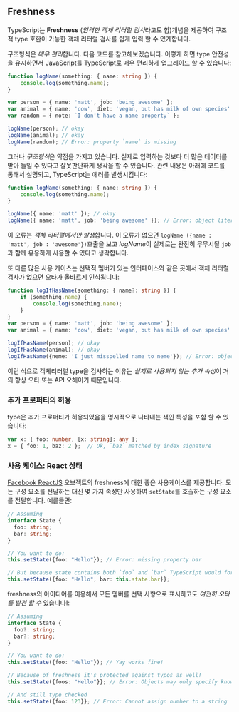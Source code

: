 
## Freshness

TypeScript는 **Freshness** (*엄격한 객체 리터럴 검사*라고도 함)개념을 제공하여 구조적 type 호환이 가능한 객체 리터럴 검사를 쉽게 입력 할 수 있게합니다.

구조형식은 *매우 편리*합니다. 다음 코드를 참고해보겠습니다. 이렇게 하면 type 안전성을 유지하면서 JavaScript를 TypeScript로 매우 편리하게 업그레이드 할 수 있습니다:

```ts
function logName(something: { name: string }) {
    console.log(something.name);
}

var person = { name: 'matt', job: 'being awesome' };
var animal = { name: 'cow', diet: 'vegan, but has milk of own species' };
var random = { note: `I don't have a name property` };

logName(person); // okay
logName(animal); // okay
logName(random); // Error: property `name` is missing
```

그러나 *구조형식*은 약점을 가지고 있습니다. 실제로 입력하는 것보다 더 많은 데이터를 받아 들일 수 있다고 잘못판단하게 생각을 할 수 있습니다. 관련 내용은 아래에 코드를 통해서 설명되고, TypeScript는 에러를 발생시킵니다: 

```ts
function logName(something: { name: string }) {
    console.log(something.name);
}

logName({ name: 'matt' }); // okay
logName({ name: 'matt', job: 'being awesome' }); // Error: object literals must only specify known properties. `job` is excessive here.
```

이 오류는 *객체 리터럴에서만 발생*합니다. 이 오류가 없으면 `logName ({name : 'matt', job : 'awesome'})`호출을 보고 *logName*이 실제로는 완전히 무무시될 `job`과 함께 유용하게 사용할 수 있다고 생각합니다.

또 다른 많은 사용 케이스는 선택적 멤버가 있는 인터페이스와 같은 곳에서 객체 리터럴 검사가 없으면 오타가 올바르게 인식됩니다:

```ts
function logIfHasName(something: { name?: string }) {
    if (something.name) {
        console.log(something.name);
    }
}
var person = { name: 'matt', job: 'being awesome' };
var animal = { name: 'cow', diet: 'vegan, but has milk of own species' };

logIfHasName(person); // okay
logIfHasName(animal); // okay
logIfHasName({neme: 'I just misspelled name to neme'}); // Error: object literals must only specify known properties. `neme` is excessive here.
```

이런 식으로 객체리터럴 type을 검사하는 이유는 *실제로 사용되지 않는 추가 속성*이 거의 항상 오타 또는 API 오해이기 때문입니다.

### 추가 프로퍼티의 허용

type은 추가 프로퍼티가 허용되었음을 명시적으로 나타내는 색인 특성을 포함 할 수 있습니다:

```ts
var x: { foo: number, [x: string]: any };
x = { foo: 1, baz: 2 };  // Ok, `baz` matched by index signature
```

### 사용 케이스: React 상태

[Facebook ReactJS](https://facebook.github.io/react/) 오브젝트의 freshness에 대한 좋은 사용케이스를 제공합니다. 모든 구성 요소를 전달하는 대신 몇 가지 속성만 사용하여 `setState`를 호출하는 구성 요소를 전달합니다. 예를들면:

```ts
// Assuming
interface State {
  foo: string;
  bar: string;
}

// You want to do: 
this.setState({foo: "Hello"}); // Error: missing property bar

// But because state contains both `foo` and `bar` TypeScript would force you to do: 
this.setState({foo: "Hello", bar: this.state.bar}};
```

freshness의 아이디어를 이용해서 모든 멤버를 선택 사항으로 표시하고도 *여전히 오타를 발견 할 수* 있습니다!:

```ts
// Assuming
interface State {
  foo?: string;
  bar?: string;
}

// You want to do: 
this.setState({foo: "Hello"}); // Yay works fine!

// Because of freshness it's protected against typos as well!
this.setState({foos: "Hello"}}; // Error: Objects may only specify known properties

// And still type checked
this.setState({foo: 123}}; // Error: Cannot assign number to a string
```
